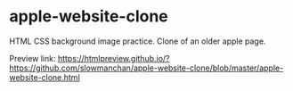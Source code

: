 # apple-website-clone

HTML CSS background image practice.  Clone of an older apple page.

Preview link:
https://htmlpreview.github.io/?https://github.com/slowmanchan/apple-website-clone/blob/master/apple-website-clone.html
